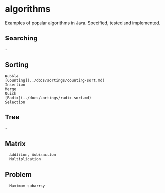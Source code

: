 # algorithms
Examples of popular algorithms in Java. Specified, tested and implemented.
##  Searching
    -
##  Sorting
    Bubble
    [Counting](../docs/sortings/counting-sort.md)
    Insertion
    Merge
    Quick
    [Radix](../docs/sortings/radix-sort.md)
    Selection
##  Tree
    -
##  Matrix
	  Addition, Subtraction
	  Multiplication
##  Problem
	  Maximum subarray
